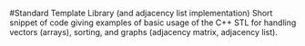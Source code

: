 #Standard Template Library (and adjacency list implementation)
Short snippet of code giving examples of basic usage of the C++ STL for handling vectors (arrays), sorting, and graphs (adjacency matrix, adjacency list).

